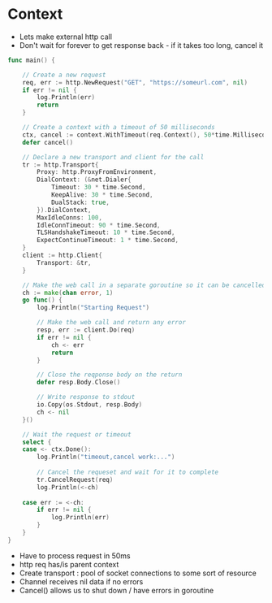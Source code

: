 # Context
* Lets make external http call
* Don't wait for forever to get response back - if it takes too long, cancel it
```go
func main() {

    // Create a new request
    req, err := http.NewRequest("GET", "https://someurl.com", nil)
    if err != nil {
        log.Println(err)
        return
    }

    // Create a context with a timeout of 50 milliseconds
    ctx, cancel := context.WithTimeout(req.Context(), 50*time.Millisecond)
    defer cancel()

    // Declare a new transport and client for the call
    tr := http.Transport{
        Proxy: http.ProxyFromEnvironment,
        DialContext: (&net.Dialer{
            Timeout: 30 * time.Second,
            KeepAlive: 30 * time.Second,
            DualStack: true,
        }).DialContext,
        MaxIdleConns: 100,
        IdleConnTimeout: 90 * time.Second,
        TLSHandshakeTimeout: 10 * time.Second,
        ExpectContinueTimeout: 1 * time.Second,
    }
    client := http.Client{
        Transport: &tr,
    }

    // Make the web call in a separate goroutine so it can be cancelled
    ch := make(chan error, 1)
    go func() {
        log.Println("Starting Request")

        // Make the web call and return any error 
        resp, err := client.Do(req)
        if err != nil {
            ch <- err
            return
        }

        // Close the reqponse body on the return
        defer resp.Body.Close()

        // Write response to stdout
        io.Copy(os.Stdout, resp.Body)
        ch <- nil
    }()

    // Wait the request or timeout
    select {
    case <- ctx.Done():
        log.Println("timeout,cancel work:...")
        
        // Cancel the requeset and wait for it to complete
        tr.CancelRequest(req)
        log.Println(<-ch)
    
    case err := <-ch:
        if err != nil {
            log.Println(err)
        }
    }
}
```

* Have to process request in 50ms
* http req has/is parent context
* Create transport : pool of socket connections to some sort of resource
* Channel receives nil data if no errors
* Cancel() allows us to shut down / have errors in goroutine